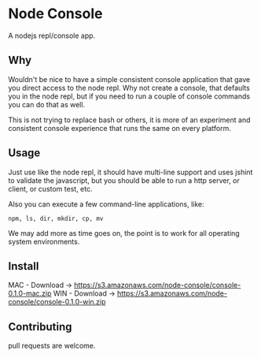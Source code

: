 # Node Console

A nodejs repl/console app.

## Why

Wouldn't be nice to have a simple consistent console application that 
gave you direct access to the node repl.  Why not create a console,
that defaults you in the node repl, but if you need to run
a couple of console commands you can do that as well.

This is not trying to replace bash or others, it is more of an
experiment and consistent console experience that runs the same on every platform.

## Usage

Just use like the node repl, it should have multi-line support and uses
jshint to validate the javascript, but you should be able to run a
http server, or client, or custom test, etc.

Also you can execute a few command-line applications, like:

`npm, ls, dir, mkdir, cp, mv`

We may add more as time goes on, the point is to work for all operating
system environments.

## Install

MAC - Download -> https://s3.amazonaws.com/node-console/console-0.1.0-mac.zip
WIN - Download -> https://s3.amazonaws.com/node-console/console-0.1.0-win.zip

## Contributing

pull requests are welcome.

